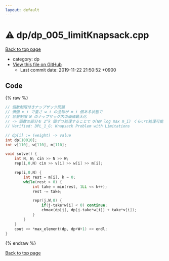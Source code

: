 ```yaml
---
layout: default
---
```


<!-- mathjax config similar to math.stackexchange -->
<script type="text/javascript" async
  src="https://cdnjs.cloudflare.com/ajax/libs/mathjax/2.7.5/MathJax.js?config=TeX-MML-AM_CHTML">
</script>
<script type="text/x-mathjax-config">
  MathJax.Hub.Config({
    TeX: { equationNumbers: { autoNumber: "AMS" }},
    tex2jax: {
      inlineMath: [ ['$','$'] ],
      processEscapes: true
    },
    "HTML-CSS": { matchFontHeight: false },
    displayAlign: "left",
    displayIndent: "2em"
  });
</script>

<script type="text/javascript" src="https://cdnjs.cloudflare.com/ajax/libs/jquery/3.4.1/jquery.min.js"></script>
<script src="https://cdn.jsdelivr.net/npm/jquery-balloon-js@1.1.2/jquery.balloon.min.js" integrity="sha256-ZEYs9VrgAeNuPvs15E39OsyOJaIkXEEt10fzxJ20+2I=" crossorigin="anonymous"></script>
<script type="text/javascript" src="../../assets/js/copy-button.js"></script>
<link rel="stylesheet" href="../../assets/css/copy-button.css" />


# :warning: dp/dp_005_limitKnapsack.cpp
<a href="../../index.html">Back to top page</a>

* category: dp
* <a href="{{ site.github.repository_url }}/blob/master/dp/dp_005_limitKnapsack.cpp">View this file on GitHub</a>
    - Last commit date: 2019-11-22 21:50:52 +0900




## Code
{% raw %}
```cpp
// 個数制限付きナップザック問題
// 価値 v_i で重さ w_i の品物が m_i 個ある状態で
// 容量制限 W のナップザック内の価値最大化
// -> 個数の部分を 2^k 個ずつ処理することで O(NW log max m_i) くらいで処理可能
// Verified: DPL_1_G: Knapsack Problem with Limitations

// dp[i] := (weight) -> value
int dp[10010];
int v[110], w[110], m[110];

void solve() {
    int N, W; cin >> N >> W;
    rep(i,0,N) cin >> v[i] >> w[i] >> m[i];

    rep(i,0,N) {
        int rest = m[i], k = 0;
        while(rest > 0) {
            int take = min(rest, 1LL << k++);
            rest -= take;

            repr(j,W,0) {
                if(j-take*w[i] < 0) continue;
                chmax(dp[j], dp[j-take*w[i]] + take*v[i]);
            }
        }
    }
    cout << *max_element(dp, dp+W+1) << endl;
}
```
{% endraw %}

<a href="../../index.html">Back to top page</a>

